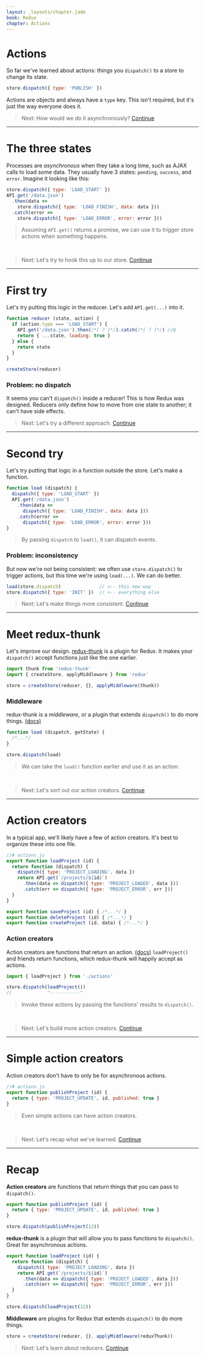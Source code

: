 ```yaml
---
layout: _layouts/chapter.jade
book: Redux
chapter: Actions
---
```


# Actions

So far we've learned about actions: things you `dispatch()` to a store to change its state.

```js
store.dispatch({ type: 'PUBLISH' })
```

Actions are objects and always have a `type` key. This isn't required, but it's just the way everyone does it.

> Next: How would we do it asynchronously? [Continue](#next)


---

# The three states

Processes are *asynchronous* when they take a long time, such as AJAX calls to load some data. They usually have 3 states: `pending`, `success`, and `error`. Imagine it looking like this:

```js
store.dispatch({ type: 'LOAD_START' })
API.get('/data.json')
  .then(data =>
    store.dispatch({ type: 'LOAD_FINISH', data: data }))
  .catch(error =>
    store.dispatch({ type: 'LOAD_ERROR', error: error }))
```

> Assuming `API.get()` returns a promise, we can use it to trigger store actions when something happens.

&nbsp;

> Next: Let's try to hook this up to our store. [Continue](#next)

---

# First try

Let's try putting this logic in the reducer. Let's add `API.get(...)` into it.

```js
function reducer (state, action) {
  if (action.type === 'LOAD_START') {
    API.get('/data.json').then(/*[ ? ]*/).catch(/*[ ? ]*/) //@
    return { ...state, loading: true }
  } else {
    return state
  }
}

createStore(reducer)
```

### Problem: no dispatch

It seems you can't `dispatch()` inside a reducer! This is how Redux was designed. Reducers only define how to move from one state to another; it can't have side effects.

> Next: Let's try a different approach. [Continue](#next)

---

# Second try

Let's try putting that logic in a function outside the store. Let's make a function.

```js
function load (dispatch) {
  dispatch({ type: 'LOAD_START' })
  API.get('/data.json')
    .then(data =>
      dispatch({ type: 'LOAD_FINISH', data: data }))
    .catch(error =>
      dispatch({ type: 'LOAD_ERROR', error: error }))
}
```

> By passing `dispatch` to `load()`, it can dispatch events.

### Problem: inconsistency

But now we're not being consistent: we often use `store.dispatch()` to trigger actions, but this time we're using `load(...)`. We can do better.

```js
load(store.dispatch)              // <-- this new way
store.dispatch({ type: 'INIT' })  // <-- everything else
  ```

> Next: Let's make things more consistent. [Continue](#next)

---

# Meet redux-thunk

Let's improve our design. [redux-thunk](https://www.npmjs.com/package/redux-thunk) is a plugin for Redux. It makes your `dispatch()` accept functions just like the one earlier.

```js
import thunk from 'redux-thunk'
import { createStore, applyMiddleware } from 'redux'

store = createStore(reducer, {}, applyMiddleware(thunk))
```

### Middleware
redux-thunk is a *middleware*, or a plugin that extends `dispatch()` to do more things. [(docs)](http://redux.js.org/docs/api/applyMiddleware.html)

```js
function load (dispatch, getState) {
  /*...*/
}

store.dispatch(load)
```

> We can take the `load()` function earlier and use it as an action.

&nbsp;

> Next: Let's sort out our action creators. [Continue](#next)

---

# Action creators

In a typical app, we'll likely have a few of action creators. It's best to organize these into one file.


```js
//# actions.js
export function loadProject (id) {
  return function (dispatch) {
    dispatch({ type: 'PROJECT_LOADING', data })
    return API.get(`/projects/${id}`)
      .then(data => dispatch({ type: 'PROJECT_LOADED', data }))
      .catch(err => dispatch({ type: 'PROJECT_ERROR', err }))
  }
}

export function saveProject (id) { /*...*/ }
export function deleteProject (id) { /*...*/ }
export function createProject (id, data) { /*...*/ }
```

### Action creators
Action creators are functions that return an action. [(docs)](http://redux.js.org/docs/basics/Actions.html) `loadProject()` and friends return functions, which redux-thunk will happily accept as actions.

```js
import { loadProject } from './actions'

store.dispatch(loadProject())
//             ^-----------^
```

> Invoke these actions by passing the functions' results to `dispatch()`.

&nbsp;

> Next: Let's build more action creators. [Continue](#next)

---

# Simple action creators

Action creators don't have to only be for asynchronous actions.

```js
//# actions.js
export function publishProject (id) {
  return { type: 'PROJECT_UPDATE', id, published: true }
}
```

> Even simple actions can have action creators.

&nbsp;

> Next: Let's recap what we've learned. [Continue](#next)

---

# Recap

**Action creators** are functions that return things that you can pass to `dispatch()`.

```js
export function publishProject (id) {
  return { type: 'PROJECT_UPDATE', id, published: true }
}

store.dispatch(publishProject(12))
```

**redux-thunk** is a plugin that will allow you to pass functions to `dispatch()`. Great for asynchronous actions.

```js
export function loadProject (id) {
  return function (dispatch) {
    dispatch({ type: 'PROJECT_LOADING', data })
    return API.get(`/projects/${id}`)
      .then(data => dispatch({ type: 'PROJECT_LOADED', data }))
      .catch(err => dispatch({ type: 'PROJECT_ERROR', err }))
  }
}

store.dispatch(loadProject(12))
```

**Middleware** are plugins for Redux that extends `dispatch()` to do more things.

```js
store = createStore(reducer, {}, applyMiddleware(reduxThunk))
```

> Next: Let's learn about reducers. [Continue](../reducers/README.md)
